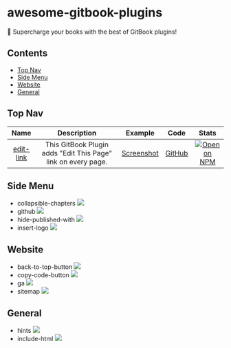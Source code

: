 # awesome-gitbook-plugins

🤩 Supercharge your books with the best of GitBook plugins!


## Contents

- [Top Nav](#top-nav)
- [Side Menu](#side-menu)
- [Website](#website)
- [General](#general)


## Top Nav

| Name | Description | Example | Code | Stats |
|:----:|:-----------:|:-------:|:----:|:-----:|
| [edit-link](https://plugins.gitbook.com/plugin/edit-link) | This GitBook Plugin adds "Edit This Page" link on every page. | [Screenshot](https://cloud.githubusercontent.com/assets/4115/5695161/f5b79002-99b8-11e4-821a-d2af6c729348.png) | [GitHub](https://github.com/rtCamp/gitbook-plugin-edit-link) | [![Open on NPM](https://img.shields.io/npm/dw/gitbook-plugin-edit-link.svg)](https://www.npmjs.com/package/gitbook-plugin-edit-link) |


## Side Menu

- collapsible-chapters ![](https://img.shields.io/npm/dw/gitbook-plugin-collapsible-chapters.svg)
- github ![](https://img.shields.io/npm/dw/gitbook-plugin-github.svg)
- hide-published-with ![](https://img.shields.io/npm/dw/gitbook-plugin-hide-published-with.svg)
- insert-logo ![](https://img.shields.io/npm/dw/gitbook-plugin-insert-logo.svg)


## Website

- back-to-top-button ![](https://img.shields.io/npm/dw/gitbook-plugin-back-to-top-button.svg)
- copy-code-button ![](https://img.shields.io/npm/dw/gitbook-plugin-copy-code-button.svg)
- ga ![](https://img.shields.io/npm/dw/gitbook-plugin-ga.svg)
- sitemap ![](https://img.shields.io/npm/dw/gitbook-plugin-sitemap.svg)


## General

- hints ![](https://img.shields.io/npm/dw/gitbook-plugin-hints.svg)
- include-html ![](https://img.shields.io/npm/dw/gitbook-plugin-include-html.svg)

